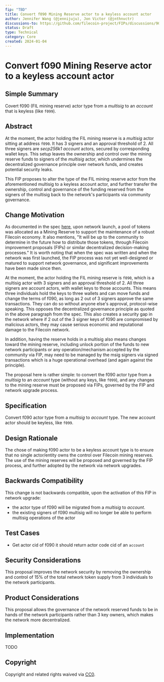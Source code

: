 ```yaml
---
fip: "TBD" 
title: Convert f090 Mining Reserve actor to a keyless account actor
author: Jennifer Wang (@jennijuju), Jon Victor (@jnthnvctr)
discussions-to: https://github.com/filecoin-project/FIPs/discussions/901
status: Draft
type: Technical
category: Core
created: 2024-01-04
---
```


# Convert f090 Mining Reserve actor to a keyless account actor

## Simple Summary

Covert f090 (FIL mining reserve) actor type from a _multisig_ to an _account_ that is keyless (like `f099`).


## Abstract

At the moment, the actor holding the FIL mining reserve is a _multisig_ actor sitting at address `f090`. It has 3 signers and an approval threshold of 2. All three signers are _secp256k1 account_ actors, secured by corresponding wallet keys. This setup leaves the ownership and control over the mining reserve funds to signers of the _multisig_ actor, which undermines the decentralized governance principle over network funds, and creates potential security leaks.

This FIP proposes to alter the type of the FIL mining reserve actor from the aforementioned multisig to a keyless account actor, and further transfer the ownership, control and governance of the funding reserved from the signers of the multisig back to the network's participants via community governance.


## Change Motivation

As documented in the spec [here](https://spec.filecoin.io/#section-systems.filecoin_token.token_allocation), upon network launch, a pool of tokens was allocated as a Mining Reserve to support the maintenance of a robust Filecoin economy. It also mentions, "It will be up to the community to determine in the future how to distribute those tokens, through Filecoin improvement proposals (FIPs) or similar decentralized decision-making processes." It is worth noting that when the spec was written and when the network was first launched, the FIP process was not yet well-designed or matured to support network governance, and significant improvements have been made since then.

At the moment, the actor holding the FIL mining reserve is `f090`, which is a multisig actor with 3 signers and an approval threshold of 2. All three signers are account actors, with wallet keys to those accounts. This means three individuals hold the keys to three wallets and can move funds and change the terms of f090, as long as 2 out of 3 signers approve the same transactions. They can do so without anyone else's approval, protocol-wise speaking. This opposes the decentralized governance principle as quoted in the above paragraph from the spec. This also creates a security gap in the network where if 2 out of the 3 signer keys of f090 are compromised by malicious actors, they may cause serious economic and reputational damage to the Filecoin network.

In addition, having the reserve holds in a multisig also means changes toward the mining reserve, including unlock portion of the funds to new network participants or any operation/mechanism accepted by the community via FIP, may need to be managed by the msig signers via signed transactions which is a huge operational overhead (and again against the principle).

The proposal here is rather simple: to convert the f090 actor type from a *multisig* to an *account* type (without any keys, like `f099`), and any changes to the mining reserve must be proposed via FIPs, governed by the FIP and network upgrade process.

## Specification

Convert f090 actor type from a _multisig_ to _account_ type. The new account actor should be keyless, like `f099`.

## Design Rationale

The chose of making f090 actor to be a keyless account type is to ensure that no single actor/entity owns the control over Filecoin mining reserves. The use of the mining reserves will be proposed and governed by the FIP process, and further adopted by the network via network upgrades. 

## Backwards Compatibility

This change is not backwards compatible, upon the activation of this FIP in network upgrade:
- the actor type of f090 will be migrated from a _multisig_ to _account_.
- the existing signers of f090 multisig will no longer be able to perform multisig operations of the actor

## Test Cases

- Get actor cid of f090 it should return actor code cid of an `account`

## Security Considerations

This proposal improves the network security by removing the ownership and control of 15% of the total network token supply from 3 individuals to the network participants.


## Product Considerations

This proposal allows the governance of the network reserved funds to be in hands of the network participants rather than 3 key owners, which makes the network more decentralized. 

## Implementation

TODO 

## Copyright
Copyright and related rights waived via [CC0](https://creativecommons.org/publicdomain/zero/1.0/).
